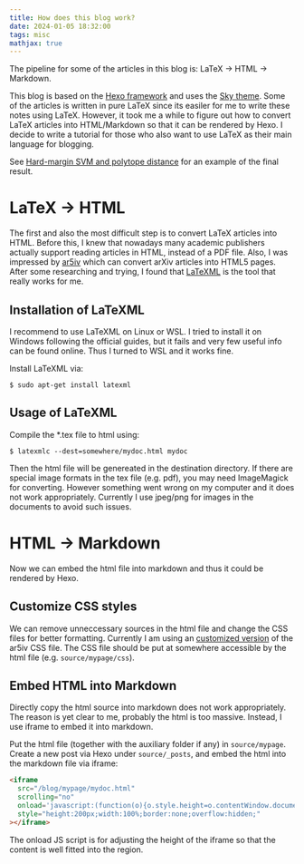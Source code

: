 ```yaml
---
title: How does this blog work?
date: 2024-01-05 18:32:00
tags: misc
mathjax: true
---
```


The pipeline for some of the articles in this blog is: LaTeX $\rightarrow$ HTML $\rightarrow$ Markdown.

<!-- more -->

This blog is based on the [Hexo framework](https://hexo.io/index.html) and uses the [Sky theme](https://github.com/iJinxin/hexo-theme-sky). Some of the articles is written in pure LaTeX since its easiler for me to write these notes using LaTeX. However, it took me a while to figure out how to convert LaTeX articles into HTML/Markdown so that it can be rendered by Hexo. I decide to write a tutorial for those who also want to use LaTeX as their main language for blogging.

See [Hard-margin SVM and polytope distance](https://orzzzjq.github.io/blog/2023/hard_margin_svm_pd/) for an example of the final result.

# LaTeX $\rightarrow$ HTML

The first and also the most difficult step is to convert LaTeX articles into HTML. Before this, I knew that nowadays many academic publishers actually support reading articles in HTML, instead of a PDF file. Also, I was impressed by [ar5iv](https://ar5iv.labs.arxiv.org/) which can convert arXiv articles into HTML5 pages. After some researching and trying, I found that [LaTeXML](https://math.nist.gov/~BMiller/LaTeXML/) is the tool that really works for me.

## Installation of LaTeXML

I recommend to use LaTeXML on Linux or WSL. I tried to install it on Windows following the official guides, but it fails and very few useful info can be found online. Thus I turned to WSL and it works fine.

Install LaTeXML via:

```
$ sudo apt-get install latexml
```

## Usage of LaTeXML

Compile the \*.tex file to html using:

```
$ latexmlc --dest=somewhere/mydoc.html mydoc
```

Then the html file will be genereated in the destination directory. If there are special image formats in the tex file (e.g. pdf), you may need ImageMagick for converting. However something went wrong on my computer and it does not work appropriately. Currently I use jpeg/png for images in the documents to avoid such issues.

# HTML $\rightarrow$ Markdown

Now we can embed the html file into markdown and thus it could be rendered by Hexo.

## Customize CSS styles

We can remove unneccessary sources in the html file and change the CSS files for better formatting. Currently I am using an [customized version](https://github.com/orzzzjq/blog/blob/source/source/mypage/css/ar5iv.min.css) of the ar5iv CSS file. The CSS file should be put at somewhere accessible by the html file (e.g. `source/mypage/css`).

## Embed HTML into Markdown

Directly copy the html source into markdown does not work appropriately. The reason is yet clear to me, probably the html is too massive. Instead, I use iframe to embed it into markdown.

Put the html file (together with the auxiliary folder if any) in `source/mypage`. Create a new post via Hexo under `source/_posts`, and embed the html into the markdown file via iframe:

```html
<iframe
  src="/blog/mypage/mydoc.html"
  scrolling="no"
  onload='javascript:(function(o){o.style.height=o.contentWindow.document.body.scrollHeight+100+"px";}(this));'
  style="height:200px;width:100%;border:none;overflow:hidden;"
></iframe>
```

The onload JS script is for adjusting the height of the iframe so that the content is well fitted into the region.
